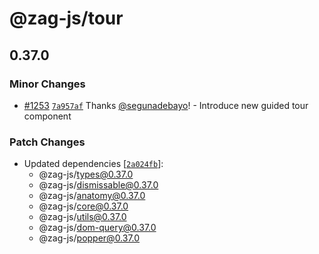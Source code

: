 # @zag-js/tour

## 0.37.0

### Minor Changes

- [#1253](https://github.com/chakra-ui/zag/pull/1253) [`7a957af`](https://github.com/chakra-ui/zag/commit/7a957af150d1577cb4aab70f385ce23277d724d9) Thanks [@segunadebayo](https://github.com/segunadebayo)! - Introduce new guided tour component

### Patch Changes

- Updated dependencies [[`2a024fb`](https://github.com/chakra-ui/zag/commit/2a024fbd2e98343218d4d658e91f1d8c751e1a4d)]:
  - @zag-js/types@0.37.0
  - @zag-js/dismissable@0.37.0
  - @zag-js/anatomy@0.37.0
  - @zag-js/core@0.37.0
  - @zag-js/utils@0.37.0
  - @zag-js/dom-query@0.37.0
  - @zag-js/popper@0.37.0
